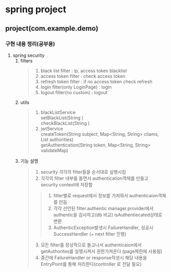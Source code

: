 # spring project

## project(com.example.demo)  

### 구현 내용 정리(공부용)
1. spring security  
   1. filters  
        > 1. black list filter : ip, access token blacklist
        > 2. access token filter : check access token
        > 3. refresh token filter : if no access token check refresh
        > 4. login filter(only LoginPage) : login
        > 5. logout filter(no custom) : logout
   2. utils
        > 1. blackListService  
            setBlackList(String )  
            checkBlackList(String )
        > 2. jwtService  
            createToken(String subject, Map<String, String> cliams, List<String> authorities)  
            getAuthentication(String token, Map<String, String> validateMap)
   3. 기능 설명  
        > 1. security 각각의 filter들을 순서대로 실행시킴
        > 2. 각각의 filter 내부를 돌면서 authentication객체를 만들고 security context에 저장함  
         >> 1. filter별로 request에서 정보를 가져와서 authenticaion객체를 만듬
         >> 2. 각각 선언된 filter.authentic manager.provider에서 authentic을 검사하고(db 비교) isAuthentiecated상태로 변환
         >> 3. AuthenticException발생시 FailureHandler, 성공시 SuccessHandler (+ next filter 진행)
        > 3. 모든 filter를 정상적으로 돌고나서 authenticaion에서 getAuthorites를 실행시켜서 권한가져온다 (page제한에 사용됨)
        > 4. 중간에 FailureHandler or response작성시 해당 내용을 EntryPoint를 통해 처리한다(controller 로 전달 필요)